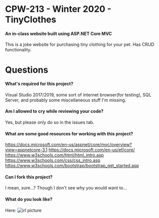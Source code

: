 # CPW-213 - Winter 2020 - TinyClothes
#### An in-class website built using ASP.NET Core MVC

This is a joke website for purchasing tiny clothing for your pet. Has CRUD functionality.

# Questions

#### What's required for this project?
Visual Studio 2017/2019, some sort of internet browser(for testing), SQL Server, and probably some miscellaneous stuff I'm missing.

#### Am I allowed to cry while reviewing your code?
Yes, but please only do so in the issues tab.

#### What are some good resources for working with this project?
https://docs.microsoft.com/en-us/aspnet/core/mvc/overview?view=aspnetcore-3.1
https://docs.microsoft.com/en-us/ef/core/
https://www.w3schools.com/html/html_intro.asp
https://www.w3schools.com/css/css_intro.asp
https://www.w3schools.com/bootstrap/bootstrap_get_started.asp

#### Can I fork this project?
I mean, sure...? Though I don't see why you would want to...

#### What do you look like?
Here:
![irl picture](https://i.ibb.co/qj4Jgrs/EHkz0-TRXUAMn19-F-1.jpg "it's legit just trust me dude")
